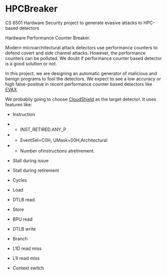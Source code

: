 # HPCBreaker
CS 6501 Hardware Security project to generate evasive attacks to HPC-based detectors

Hardware Performance Counter Breaker.

Modern microarchitectural attack detectors use performance counters to defend covert and side channel attacks. However, the performance counters can be polluted. We doubt if performance counter based detector is a good solution or not.

In this project, we are designing an automatic generator of malicious and benign programs to fool the detectors. We expect to see a low accuracy or high false-positive in recent performance counter based detectors like [EVAX](https://moghimi.org/papers/micro22-evax.pdf).

We probabily going to choose [CloudShield](https://github.com/zechenghe/CloudShield/tree/main) as the target detector. It uses features like:

- Instruction

- - INST_RETIRED.ANY_P
- - EventSel=C0H, UMask=00H,Architectural
- - Number ofinstructions atretirement.

- Stall during issue

- Stall during retirement

- Cycles

- Load

- DTLB read

- Store

- BPU read

- DTLB write

- Branch

- L1D read miss

- L1I read miss

- Context switch
